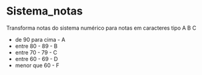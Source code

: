 # Sistema_notas
Transforma notas do sistema numérico para  notas em caracteres tipo A B C

* de 90 para cima - A
* entre 80 - 89 - B
* entre 70 - 79 - C
* entre 60 - 69 - D
* menor que 60 - F
